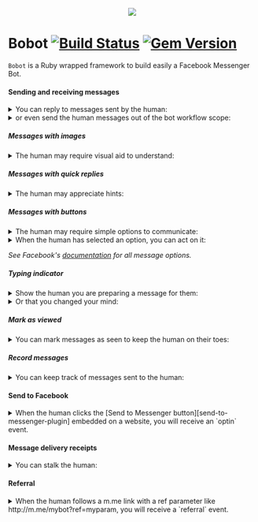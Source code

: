 <p align="center">
   <img src="https://raw.githubusercontent.com/navidemad/bobot/master/assets/images/bobot-logo.png"/>
</p>

# Bobot [![Build Status](https://travis-ci.org/navidemad/bobot.svg?branch=master)](https://travis-ci.org/navidemad/bobot) [![Gem Version](https://img.shields.io/gem/v/bobot.svg?style=flat)](https://rubygems.org/gems/bobot)
`Bobot` is a Ruby wrapped framework to build easily a Facebook Messenger Bot.

#### Sending and receiving messages

<details>
  <summary>You can reply to messages sent by the human:</summary>
  <p>

  ```ruby

  Bobot::Commander.on :message do |message|
    message.reply_with_text(text: 'Hello, human!')
  end
  ```

  </p>
</details>

<details>
  <summary>or even send the human messages out of the bot workflow scope:</summary>
  <p>

  ```ruby
  Bobot::Commander.deliver(
    body: {
      recipient: {
        id: '45123'
      },
      message: {
        text: 'Human?'
      }
    },
    query: {
      access_token: "PAGE_ACCESS_TOKEN_HERE"
    }
  )
  ```

  </p>
</details>

##### Messages with images

<details>
  <summary>The human may require visual aid to understand:</summary>
  <p>

  ```ruby
  message.reply_with_image(image_url: 'http://sky.net/visual-aids-for-stupid-organisms/pig.jpg')
  ```

  </p>
</details>

##### Messages with quick replies

<details>
  <summary>The human may appreciate hints:</summary>
  <p>

  ```ruby
  message.reply_with_quick_replies(
    text: 'Human, who is your favorite bot?',
    quick_replies: [
      {
        content_type: 'text',
        title: 'You are!',
        payload: 'HARMLESS'
      }
    ]
  )
  ```

  </p>
</details>

##### Messages with buttons

<details>
  <summary>The human may require simple options to communicate:</summary>
  <p>

  ```ruby
  message.reply_with_buttons(
    payload: {
      template_type: 'button',
      text: 'Human, do you like me?',
      buttons: [
        { type: 'postback', title: 'Yes', payload: 'HARMLESS' },
        { type: 'postback', title: 'No', payload: 'WHAT_IS_A_CHATBOT' }
      ]
    }
  )
  ```

  </p>
</details>

<details>
  <summary>When the human has selected an option, you can act on it:</summary>
  <p>

  ```ruby
  Bobot::Commander.on :postback do |postback|
    if postback.payload == 'WHAT_IS_A_CHATBOT'
      puts "Human #{postback.recipient} marked for extermination"
    end
  end
  ```

  </p>
</details>

*See Facebook's [documentation][message-documentation] for all message options.*

##### Typing indicator

<details>
  <summary>Show the human you are preparing a message for them:</summary>
  <p>

  ```ruby
  Bobot::Commander.on :message do |message|
    message.show_typing(state: true)

    # Do something expensive

    message.reply_with_text(text: 'Hello, human!')
  end
  ```

  </p>
</details>

<details>
  <summary>Or that you changed your mind:</summary>
  <p>

  ```ruby
  Bobot::Commander.on :message do |message|
    message.show_typing(state: true)

    if # something
      message.reply_with_text(text: 'Hello, human!')
    else
      message.show_typing(state: off)
    end
  end
  ```

  </p>
</details>

##### Mark as viewed

<details>
  <summary>You can mark messages as seen to keep the human on their toes:</summary>
  <p>

  ```ruby
  Bobot::Commander.on :message do |message|
    message.mark_as_seen
  end
  ```

  </p>
</details>

##### Record messages

<details>
  <summary>You can keep track of messages sent to the human:</summary>
  <p>

  ```ruby
  Bobot::Commander.on :message_echo do |message_echo|
    message_echo.id          # => 'mid.1457764197618:41d102a3e1ae206a38'
    message_echo.sender      # => { 'id' => '1008372609250235' }
    message_echo.seq         # => 73
    message_echo.sent_at     # => 2016-04-22 21:30:36 +0200
    message_echo.text        # => 'Hello, bot!'
    message_echo.attachments # => [ { 'type' => 'image', 'payload' => { 'url' => 'https://www.example.com/1.jpg' } } ]

    # Log or store in your storage method of choice (skynet, obviously)
  end
  ```

  </p>
</details>

#### Send to Facebook

<details>
  <summary>When the human clicks the [Send to Messenger button][send-to-messenger-plugin] embedded on a website, you will receive an `optin` event.</summary>
  <p>

  ```ruby
  Bobot::Commander.on :optin do |optin|
    optin.sender    # => { 'id' => '1008372609250235' }
    optin.recipient # => { 'id' => '2015573629214912' }
    optin.sent_at   # => 2016-04-22 21:30:36 +0200
    optin.ref       # => 'CONTACT_SKYNET'

    optin.reply_with_text(text: 'Ah, human!')
  end
  ```

  </p>
</details>

#### Message delivery receipts

<details>
  <summary>You can stalk the human:</summary>
  <p>

  ```ruby
  Bobot::Commander.on :delivery do |delivery|
    delivery.ids       # => 'mid.1457764197618:41d102a3e1ae206a38'
    delivery.sender    # => { 'id' => '1008372609250235' }
    delivery.recipient # => { 'id' => '2015573629214912' }
    delivery.at        # => 2016-04-22 21:30:36 +0200
    delivery.seq       # => 37

    puts "Human was online at #{delivery.at}"
  end
  ```

  </p>
</details>

#### Referral

<details>
  <summary>When the human follows a m.me link with a ref parameter like http://m.me/mybot?ref=myparam, you will receive a `referral` event.</summary>
  <p>

  ```ruby
  Bobot::Commander.on :referral do |referral|
    referral.sender    # => { 'id' => '1008372609250235' }
    referral.recipient # => { 'id' => '2015573629214912' }
    referral.sent_at   # => 2016-04-22 21:30:36 +0200
    referral.ref       # => 'MYPARAM'
  end
  ```

  </p>
</details>

[message-documentation]: https://developers.facebook.com/docs/messenger-platform/send-api-reference#request
[send-to-messenger-plugin]: https://developers.facebook.com/docs/messenger-platform/plugin-reference
